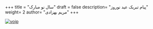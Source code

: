 +++
title = "سال نو مبارک"
draft = false
description= "پیام تبریک عید نوروز"
weight= 2
author= "مریم بهزادی"
+++

[![voip](../../img/events/nowruz.jpg)](../../img/events/nowruz.jpg)
